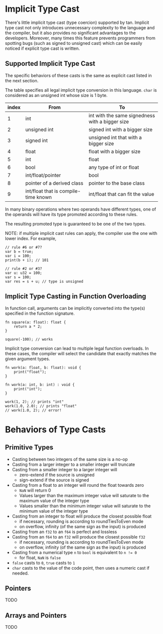 # Implicit Type Cast

There's little implicit type cast (type coercion) supported by tan. Implicit type cast not only introduces unnecessary
complexity to the language and the compiler, but it also provides no significant advantages to the developers. Moreover,
many times this feature prevents programmers from spotting bugs (such as signed to unsigned cast) which can be easily
noticed if explicit type cast is written.

## Supported Implicit Type Cast

The specific behaviors of these casts is the same as explicit cast listed in the next section.

The table specifies all legal implicit type conversion in this language.
`char` is considered as an unsigned int whose size is 1 byte.

| index | From                                 | To                                              |
|-------|--------------------------------------|-------------------------------------------------|
| 1     | int                                  | int with the same signedness with a bigger size |
| 2     | unsigned int                         | signed int with a bigger size                   |
| 3     | signed int                           | unsigned int that with a bigger size            |
| 4     | float                                | float with a bigger size                        |
| 5     | int                                  | float                                           |
| 6     | bool                                 | any type of int or float                        |
| 7     | int/float/pointer                    | bool                                            |
| 8     | pointer of a derived class           | pointer to the base class                       |
| 9     | int/float that is compile-time known | int/float that can fit the value                |

In many binary operations where two operands have different types, one of the operands will have its type promoted
according to these rules.

The resulting promoted type is guaranteed to be one of the two types.

NOTE: if multiple implicit cast rules can apply, the compiler use the one with lower
index.
For example,

```
// rule #6 or #7?
var b = true;
var i = 100;
print(b + i); // 101

// rule #2 or #3?
var u: u32 = 100;
var s = 100;
var res = s + u; // type is unsigned
```

## Implicit Type Casting in Function Overloading

In function call, arguments can be implicitly converted into the type(s) specified in the function signature.

```
fn square(a: float): float {
    return a * 2;
}

square(-100); // works
```

Implicit type conversion can lead to multiple legal function overloads.
In these cases, the compiler will select the candidate that exactly matches the given argument types.

```
fn work(a: float, b: float): void {
    print("float");
}

fn work(a: int, b: int) : void {
    print("int");
}

work(1, 2); // prints "int"
work(1.0, 2.0); // prints "float"
// work(1.0, 2); // error!
```

# Behaviors of Type Casts

## Primitive Types

- Casting between two integers of the same size is a no-op
- Casting from a larger integer to a smaller integer will truncate
- Casting from a smaller integer to a larger integer will
    - zero-extend if the source is unsigned
    - sign-extend if the source is signed
- Casting from a float to an integer will round the float towards zero
    - `NaN` will return 0
    - Values larger than the maximum integer value will saturate to the maximum value of the integer type
    - Values smaller than the minimum integer value will saturate to the minimum value of the integer type
- Casting from an integer to float will produce the closest possible float
    - if necessary, rounding is according to roundTiesToEven mode
    - on overflow, infinity (of the same sign as the input) is produced
- Casting from an `f32` to an `f64` is perfect and lossless
- Casting from an `f64` to an `f32` will produce the closest possible `f32`
    - if necessary, rounding is according to roundTiesToEven mode
    - on overflow, infinity (of the same sign as the input) is produced
- Casting from a numerical type `n` to `bool` is equivalent to `n != 0`
    - for float, `NaN` is `false`
- `false` casts to `0`, `true` casts to `1`
- `char` casts to the value of the code point, then uses a numeric cast if needed.

## Pointers

TODO

## Arrays and Pointers

TODO
